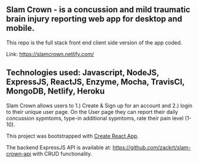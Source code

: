 ## Slam Crown - is a concussion and mild traumatic brain injury reporting web app for desktop and mobile.

This repo is the full stack front end client side version of the app coded.

Link: https://slamcrown.netlify.com/

## Technologies used: Javascript, NodeJS, ExpressJS, ReactJS, Enzyme, Mocha, TravisCI, MongoDB, Netlify, Heroku

Slam Crown allows users to 1.) Create & Sign up for an account and 2.) login to their unique user page. On the User page they can report their daily concussion sypmtoms, type-in additional sypmtoms, rate their pain level (1-10).

This project was bootstrapped with [Create React App](https://github.com/facebookincubator/create-react-app).

The backend ExpressJS API is available at: https://github.com/zackrt/slam-crown-api with CRUD functionality.

